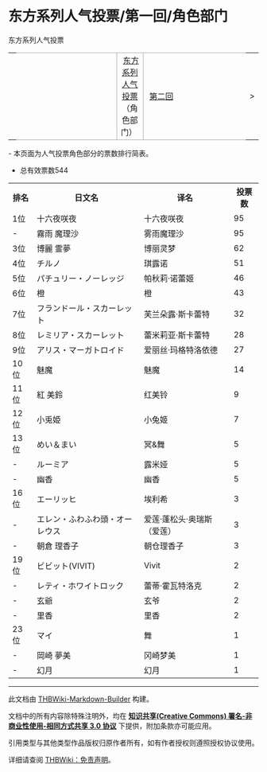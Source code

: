 # 东方系列人气投票/第一回/角色部门

<!-- source html: G:\repos\THBWiki-Markdown-Builder\THBWikiMarkdown\Temp\main\c\c1\ns0%3A%E4%B8%9C%E6%96%B9%E7%B3%BB%E5%88%97%E4%BA%BA%E6%B0%94%E6%8A%95%E7%A5%A8%2F%E7%AC%AC%E4%B8%80%E5%9B%9E%2F%E8%A7%92%E8%89%B2%E9%83%A8%E9%97%A8.html -->

东方系列人气投票

<center>

<table>
<tbody><tr>
<td>
</td>
<td style="border-top: 1px solid #aaaaaa; border-bottom: 1px solid #aaaaaa; width: 50%; text-align: right">
</td>
<td style="text-align: center; border-left: 1px solid #aaaaaa; border-right: 1px solid #aaaaaa; border-top: 1px solid #aaaaaa; border-bottom: 1px solid #aaaaaa;">&#160;<a href="./东方系列人气投票.md" title="东方系列人气投票">东方系列人气投票</a>（角色部门）&#160;
</td>
<td style="border-top: 1px solid #aaaaaa; border-bottom: 1px solid #aaaaaa; width: 50%; text-align: left">&#160;<a href="./东方系列人气投票-第二回-角色部门.md" title="东方系列人气投票/第二回/角色部门">第二回</a>
</td>
<td>&gt;
</td></tr></tbody></table>

  
</center>
- 本页面为人气投票角色部分的票数排行简表。

- 总有效票数544


<table>
<tbody><tr>
<th>排名</th>
<th>日文名</th>
<th>译名</th>
<th>投票数
</th></tr>
<tr>
<td>1位</td>
<td>十六夜咲夜</td>
<td>十六夜咲夜</td>
<td>95
</td></tr>
<tr>
<td>-</td>
<td>霧雨 魔理沙</td>
<td>雾雨魔理沙</td>
<td>95
</td></tr>
<tr>
<td>3位</td>
<td>博麗 霊夢</td>
<td>博丽灵梦</td>
<td>62
</td></tr>
<tr>
<td>4位</td>
<td>チルノ</td>
<td>琪露诺</td>
<td>51
</td></tr>
<tr>
<td>5位</td>
<td>パチュリー・ノーレッジ</td>
<td>帕秋莉·诺蕾姬</td>
<td>46
</td></tr>
<tr>
<td>6位</td>
<td>橙</td>
<td>橙</td>
<td>43
</td></tr>
<tr>
<td>7位</td>
<td>フランドール・スカーレット</td>
<td>芙兰朵露·斯卡蕾特</td>
<td>32
</td></tr>
<tr>
<td>8位</td>
<td>レミリア・スカーレット</td>
<td>蕾米莉亚·斯卡蕾特</td>
<td>28
</td></tr>
<tr>
<td>9位</td>
<td>アリス・マーガトロイド</td>
<td>爱丽丝·玛格特洛依德</td>
<td>27
</td></tr>
<tr>
<td>10位</td>
<td>魅魔</td>
<td>魅魔</td>
<td>14
</td></tr>
<tr>
<td>11位</td>
<td>紅 美鈴</td>
<td>红美铃</td>
<td>9
</td></tr>
<tr>
<td>12位</td>
<td>小兎姫</td>
<td>小兔姬</td>
<td>7
</td></tr>
<tr>
<td>13位</td>
<td>めい＆まい</td>
<td>冥&amp;舞</td>
<td>5
</td></tr>
<tr>
<td>-</td>
<td>ルーミア</td>
<td>露米娅</td>
<td>5
</td></tr>
<tr>
<td>-</td>
<td>幽香</td>
<td>幽香</td>
<td>5
</td></tr>
<tr>
<td>16位</td>
<td>エーリッヒ</td>
<td>埃利希</td>
<td>3
</td></tr>
<tr>
<td>-</td>
<td>エレン・ふわふわ頭・オーレウス</td>
<td>爱莲·蓬松头·奥瑞斯（爱莲）</td>
<td>3
</td></tr>
<tr>
<td>-</td>
<td>朝倉 理香子</td>
<td>朝仓理香子</td>
<td>3
</td></tr>
<tr>
<td>19位</td>
<td>ビビット(VIVIT)</td>
<td>Vivit</td>
<td>2
</td></tr>
<tr>
<td>-</td>
<td>レティ・ホワイトロック</td>
<td>蕾蒂·霍瓦特洛克</td>
<td>2
</td></tr>
<tr>
<td>-</td>
<td>玄爺</td>
<td>玄爷</td>
<td>2
</td></tr>
<tr>
<td>-</td>
<td>里香</td>
<td>里香</td>
<td>2
</td></tr>
<tr>
<td>23位</td>
<td>マイ</td>
<td>舞</td>
<td>1
</td></tr>
<tr>
<td>-</td>
<td>岡崎 夢美</td>
<td>冈崎梦美</td>
<td>1
</td></tr>
<tr>
<td>-</td>
<td>幻月</td>
<td>幻月</td>
<td>1
</td></tr></tbody></table>






---

此文档由 [THBWiki-Markdown-Builder](https://github.com/Delsin-Yu/THBWiki-Markdown-Builder) 构建。

文档中的所有内容除特殊注明外，均在 [**知识共享(Creative Commons) 署名-非商业性使用-相同方式共享 3.0 协议**](https://creativecommons.org/licenses/by-sa/3.0/deed.zh-hans) 下提供，附加条款亦可能应用。

引用类型与其他类型作品版权归原作者所有，如有作者授权则遵照授权协议使用。

详细请查阅 [THBWiki：免责声明](https://thbwiki.cc/THBWiki:%E5%85%8D%E8%B4%A3%E5%A3%B0%E6%98%8E)。

